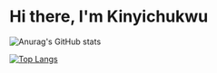 # Hi there, I'm Kinyichukwu
![Anurag's GitHub stats](https://github-readme-stats.vercel.app/api?username=kinyichukwu&show_icons=true&theme=radical&count_private=true)

[![Top Langs](https://github-readme-stats.vercel.app/api/top-langs/?username=anuraghazra&layout=compact)](https://github.com/anuraghazra/github-readme-stats)

